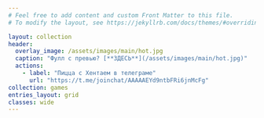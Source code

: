 ```yaml
---
# Feel free to add content and custom Front Matter to this file.
# To modify the layout, see https://jekyllrb.com/docs/themes/#overriding-theme-defaults

layout: collection
header:
  overlay_image: /assets/images/main/hot.jpg
  caption: "Фулл с превью? [**ЗДЕСЬ**](/assets/images/main/hot.jpg)"
  actions:
    - label: "Пицца с Хентаем в телеграме"
      url: "https://t.me/joinchat/AAAAAEYd9ntbFRi6jnMcFg"
collection: games
entries_layout: grid
classes: wide
---
```

